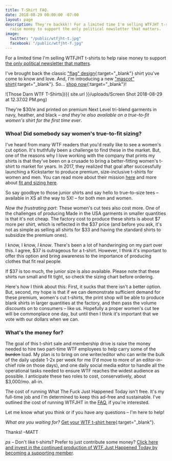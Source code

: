 ```yaml
---
title: T-Shirt FAQ.
date: 2018-08-29 00:00:00 -07:00
layout: page
description: They're backkk!! For a limited time I'm selling WTFJHT t-shirts to help
  raise money to support the only political newsletter that matters.
image:
  twitter: "/public/wtfjht-t.jpg"
  facebook: "/public/wtfjht-f.jpg"
---
```


<p class="lead">For a limited time I'm selling WTFJHT t-shirts to help raise money to support <u>the only political newsletter that matters</u>.</p>

I've brought back the classic ["flag" design](https://cottonbureau.com/products/wtf-just-happened-today){:target="_blank"} shirt you've come to know and love. And, I'm introducing a new ["mascot" shirt](https://cottonbureau.com/products/wtf-just-happened-today-mascot){:target="_blank"}. So... [shop now](https://cottonbureau.com/stores/wtf-just-happened-today#/shop){:target="_blank"}!

![Those Darn WTF T-Shirts]({{ site.url }}/uploads/Screen Shot 2018-08-29 at 12.37.02 PM.png)

They're $30/e and printed on premium Next Level tri-blend garments in navy, heather, and black – _and they're also available on a true-to-fit women's shirt for the first time ever_.

### Whoa! Did somebody say women's true-to-fit sizing? 
I've heard from many WTF readers that you'd really like to see a women's cut option. It's truthfully been a challenge to find these in the market. But, one of the reasons why I love working with the company that prints my shirts is that they've been on a crusade to bring a better-fitting women's t-shirt to market for years. In 2017, they realized that goal after successfully launching a Kickstarter to produce premium, size-inclusive t-shirts for women and men. You can read more about their mission [here](https://blank.cottonbureau.com/2017/02/17/better-t-shirts-for-women-and-men-too-say-hello-to-blank-by-cotton-bureau/) and more about [fit and sizing here](https://blank.cottonbureau.com/). 

So say goodbye to those junior shirts and say hello to true-to-size tees – available in XS all the way to 5X! – for both men and women. 

*Now the frustrating part*: These women's cut tees also cost more. One of the challenges of producing Made in the USA garments in smaller quantities is that it's not cheap. The factory cost to produce these shirts is about $7 more per shirt, which is reflected in the $37 price (and before you ask, it's not as simple as selling all shirts for $33 and having the standard shirts to subsidize the premium ones). 

I know, I know, _I know_. There's been a lot of handwringing on my part over this. I agree, $37 is outrageous for a t-shirt. However, I think it's important to offer this option and bring awareness to the importance of producing clothes that fit real people. 

If $37 is too much, the junior size is also available. Please note that these shirts run small and fit tight, so check the sizing chart before ordering.  

Here's how I think about this: First, it sucks that there isn't a better option. But, second, my hope is that if we can demonstrate sufficient demand for these premium, women's cut t-shirts, the print shop will be able to produce blank shirts in larger quantities at the factory, and then pass the volume discounts on to consumers – like us. Hopefully a proper women's cut tee will be commonplace one day, but until then I think it's important that we vote with our dollars when we can.

### What's the money for? 
The goal of this t-shirt sale and membership drive is raise the money needed to hire two part-time WTF employees to help carry some of the <S>burden</s> load. My plan is to bring on one writer/editor who can write the bulk of the daily update 1-2x per week for me (I'd move to more of an editor-in-chief role on those days), and one daily social media editor to handle all the operational tasks needed to ensure WTF reaches the widest audience as possible. I anticipate these two roles to cost, conservatively, about $3,000/mo. all-in.

The cost of running What The Fuck Just Happened Today isn't free. It's my full-time job and I'm determined to keep this ad-free and sustainable. I've outlined the cost of running WTFJHT in the [FAQ](https://whatthefuckjusthappenedtoday.com/faq/), if you're interested.

Let me know what you think or if you have any questions – I'm here to help! 

*What are you waiting for?* [Get your WTF t-shirt here](https://cottonbureau.com/stores/wtf-just-happened-today#/shop){:target="_blank"}.

Thanks!
–MATT

*ps* – Don't like t-shirts? Prefer to just contribute some money? [Click here and invest in the continued production of WTF Just Happened Today by becoming a supporting member](https://whatthefuckjusthappenedtoday.com/membership/).